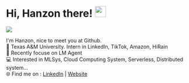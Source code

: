 # Hi, Hanzon there! <img width='30px' height='30px'  src="https://evlic.github.io/dist/github-profile/wave.gif">
![](https://komarev.com/ghpvc/?username=muchengl) <br>

I'm Hanzon, nice to meet you at Github. </br>
🏫 Texas A&M University. Intern in LinkedIn, TikTok, Amazon, HiRain</br>
💼 Recently focuse on LM Agent</br>
💻 Interested in MLSys, Cloud Computing System, Serverless, Distributed system...</br>
🌐 Find me on : [LinkedIn](https://www.linkedin.com/in/hzliu/) | [Website](https://muchengl.github.io)

